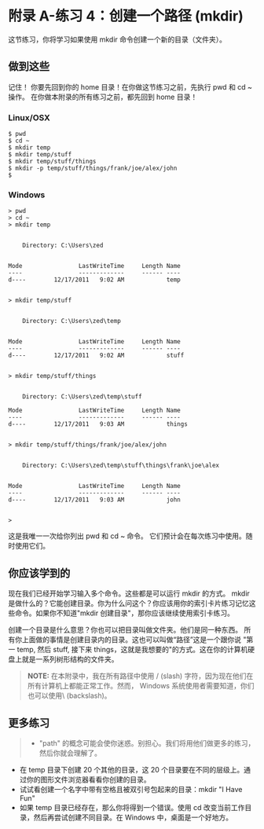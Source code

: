 # 附录 A-练习 4：创建一个路径 (mkdir)
这节练习，你将学习如果使用 mkdir 命令创建一个新的目录（文件夹）。

## 做到这些

记住！ 你要先回到你的 home 目录！在你做这节练习之前，先执行 pwd 和 cd ~操作。 在你做本附录的所有练习之前，都先回到 home 目录！

### Linux/OSX

```
$ pwd
$ cd ~
$ mkdir temp
$ mkdir temp/stuff
$ mkdir temp/stuff/things
$ mkdir -p temp/stuff/things/frank/joe/alex/john
$
```

### Windows

```
> pwd
> cd ~
> mkdir temp


    Directory: C:\Users\zed


Mode                LastWriteTime     Length Name
----                -------------     ------ ----
d----        12/17/2011   9:02 AM            temp


> mkdir temp/stuff


    Directory: C:\Users\zed\temp


Mode                LastWriteTime     Length Name
----                -------------     ------ ----
d----        12/17/2011   9:02 AM            stuff


> mkdir temp/stuff/things


    Directory: C:\Users\zed\temp\stuff

Mode                LastWriteTime     Length Name
----                -------------     ------ ----
d----        12/17/2011   9:03 AM            things


> mkdir temp/stuff/things/frank/joe/alex/john


    Directory: C:\Users\zed\temp\stuff\things\frank\joe\alex


Mode                LastWriteTime     Length Name
----                -------------     ------ ----
d----        12/17/2011   9:03 AM            john


>
```

这是我唯一一次给你列出 pwd 和 cd ~ 命令。 它们预计会在每次练习中使用。随时使用它们。

## 你应该学到的

现在我们已经开始学习输入多个命令。这些都是可以运行 mkdir 的方式。 mkdir 是做什么的？它能创建目录。你为什么问这个？你应该用你的索引卡片练习记忆这些命令。如果你不知道"mkdir 创建目录"，那你应该继续使用索引卡练习。

创建一个目录是什么意思？你也可以把目录叫做文件夹。他们是同一种东西。 所有你上面做的事情是创建目录内的目录。这也可以叫做“路径”这是一个跟你说 "第一 temp, 然后 stuff, 接下来 things，这就是我想要的"的方式。这在你的计算机硬盘上就是一系列树形结构的文件夹。

> **NOTE:** 在本附录中，我在所有路径中使用 / (slash) 字符，因为现在他们在所有计算机上都能正常工作。然而， Windows 系统使用者需要知道，你们也可以使用\ (backslash)。

## 更多练习

> - "path" 的概念可能会使你迷惑。别担心。我们将用他们做更多的练习，然后你就会理解了。
- 在 temp 目录下创建 20 个其他的目录，这 20 个目录要在不同的层级上。通过你的图形文件浏览器看看你创建的目录。
- 试试看创建一个名字中带有空格且被双引号包起来的目录：mkdir "I Have Fun"
- 如果 temp 目录已经存在，那么你将得到一个错误。使用 cd 改变当前工作目录，然后再尝试创建不同目录。在 Windows 中，桌面是一个好地方。
